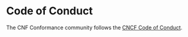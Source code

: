 # Code of Conduct 

The CNF Conformance community follows the 
[CNCF Code of Conduct](https://github.com/cncf/foundation/blob/master/code-of-conduct.md).
